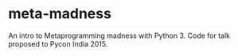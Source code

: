 # meta-madness
An intro to Metaprogramming madness with Python 3. Code for talk proposed to Pycon India 2015.
